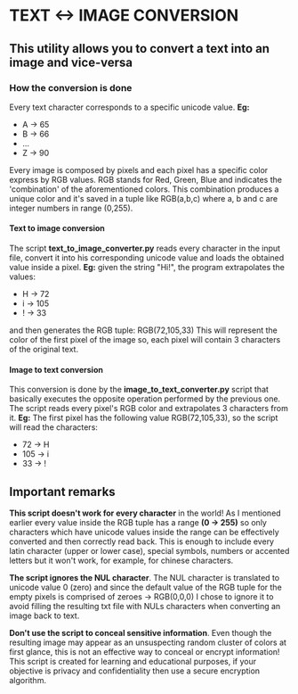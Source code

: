 # TEXT <-> IMAGE CONVERSION
## This utility allows you to convert a text into an image and vice-versa

### How the conversion is done
Every text character corresponds to a specific unicode value.
**Eg:**
- A -> 65
- B -> 66
- ...
- Z -> 90

Every image is composed by pixels and each pixel has a specific color express by RGB values.
RGB stands for Red, Green, Blue and indicates the 'combination' of the aforementioned colors.
This combination produces a unique color and it's saved in a tuple like RGB(a,b,c) where a, b and c
are integer numbers in range (0,255).

#### Text to image conversion
The script **text_to_image_converter.py** reads every character in the input file, convert it
into his corresponding unicode value and loads the obtained value inside a pixel.
**Eg:**
given the string "Hi!", the program extrapolates the values:
- H -> 72
- i -> 105
- ! -> 33

and then generates the RGB tuple: RGB(72,105,33)
This will represent the color of the first pixel of the image so, each pixel will contain 3 characters
of the original text.

#### Image to text conversion
This conversion is done by the **image_to_text_converter.py** script that basically executes the 
opposite operation performed by the previous one.
The script reads every pixel's RGB color and extrapolates 3 characters from it.
**Eg:**
The first pixel has the following value RGB(72,105,33), so the script will read the characters:
- 72  -> H
- 105 -> i
- 33  -> !

## Important remarks
**This script doesn't work for every character** in the world!
As I mentioned earlier every value inside the RGB tuple has a range **(0 -> 255)** so only characters which
have unicode values inside the range can be effectively converted and then correctly read back.
This is enough to include every latin character (upper or lower case), special symbols, numbers or 
accented letters but it won't work, for example, for chinese characters.

**The script ignores the NUL character**.
The NUL character is translated to unicode value 0 (zero) and since the default value of the RGB tuple for the empty pixels is
comprised of zeroes -> RGB(0,0,0) I chose to ignore it to avoid filling the resulting txt file with NULs characters when
converting an image back to text.

**Don't use the script to conceal sensitive information**.
Even though the resulting image may appear as an unsuspecting random cluster of colors at first glance, this is not an effective way to 
conceal or encrypt information!
This script is created for learning and educational purposes, if your objective is privacy and confidentiality then use a secure
encryption algorithm.